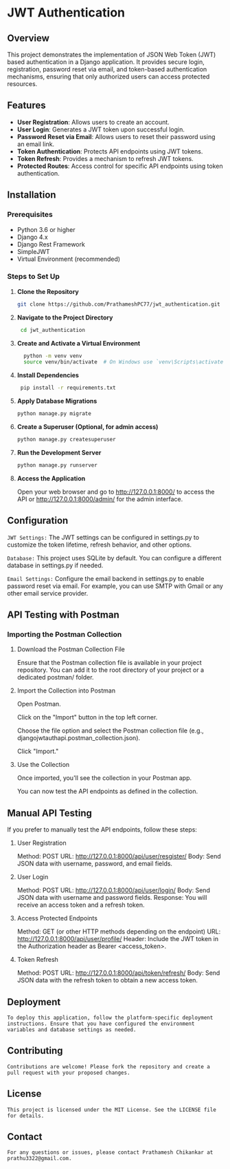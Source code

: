 # JWT Authentication

## Overview

This project demonstrates the implementation of JSON Web Token (JWT) based authentication in a Django application. It provides secure login, registration, password reset via email, and token-based authentication mechanisms, ensuring that only authorized users can access protected resources.

## Features

- **User Registration**: Allows users to create an account.
- **User Login**: Generates a JWT token upon successful login.
- **Password Reset via Email**: Allows users to reset their password using an email link.
- **Token Authentication**: Protects API endpoints using JWT tokens.
- **Token Refresh**: Provides a mechanism to refresh JWT tokens.
- **Protected Routes**: Access control for specific API endpoints using token authentication.

## Installation

### Prerequisites

- Python 3.6 or higher
- Django 4.x
- Django Rest Framework
- SimpleJWT
- Virtual Environment (recommended)

### Steps to Set Up

1. **Clone the Repository**

   ```bash
   git clone https://github.com/PrathameshPC77/jwt_authentication.git

2. **Navigate to the Project Directory**

   ```bash
    cd jwt_authentication

3. **Create and Activate a Virtual Environment**

    ```bash
      python -m venv venv
      source venv/bin/activate  # On Windows use `venv\Scripts\activate`

4. **Install Dependencies**

   ```bash
    pip install -r requirements.txt

5. **Apply Database Migrations**

    ```bash
    python manage.py migrate

6. **Create a Superuser (Optional, for admin access)**

    ```bash
    python manage.py createsuperuser

7. **Run the Development Server**

    ```bash
    python manage.py runserver

8. **Access the Application**

    Open your web browser and go to http://127.0.0.1:8000/ to access the API or http://127.0.0.1:8000/admin/ for the admin interface.

## Configuration
  `JWT Settings:` The JWT settings can be configured in settings.py to customize the token lifetime, refresh behavior, and other options.

  `Database:` This project uses SQLite by default. You can configure a different database in settings.py if needed.

   `Email Settings:` Configure the email backend in settings.py to enable password reset via email. For example, you can use SMTP with Gmail or any other email service provider.

## API Testing with Postman
### Importing the Postman Collection
1. Download the Postman Collection File

    Ensure that the Postman collection file is available in your project repository. You can add it to the root directory of your project or a dedicated postman/ folder.

2. Import the Collection into Postman

    Open Postman.
   
    Click on the "Import" button in the top left corner.
   
    Choose the file option and select the Postman collection file (e.g., djangojwtauthapi.postman_collection.json).
   
    Click "Import."
   
4. Use the Collection

    Once imported, you'll see the collection in your Postman app.
   
    You can now test the API endpoints as defined in the collection.
   
## Manual API Testing
If you prefer to manually test the API endpoints, follow these steps:

1. User Registration

    Method: POST
    URL: http://127.0.0.1:8000/api/user/resgister/
    Body: Send JSON data with username, password, and email fields.
  
2. User Login

    Method: POST
    URL: http://127.0.0.1:8000/api/user/login/
    Body: Send JSON data with username and password fields.
    Response: You will receive an access token and a refresh token.
  
3. Access Protected Endpoints

    Method: GET (or other HTTP methods depending on the endpoint)
    URL: http://127.0.0.1:8000/api/user/profile/
    Header: Include the JWT token in the Authorization header as Bearer <access_token>.

4. Token Refresh

    Method: POST
    URL: http://127.0.0.1:8000/api/token/refresh/
    Body: Send JSON data with the refresh token to obtain a new access token.

## Deployment
    To deploy this application, follow the platform-specific deployment instructions. Ensure that you have configured the environment variables and database settings as needed.

## Contributing
    Contributions are welcome! Please fork the repository and create a pull request with your proposed changes.

## License
    This project is licensed under the MIT License. See the LICENSE file for details.

## Contact
    For any questions or issues, please contact Prathamesh Chikankar at prathu3322@gmail.com.
